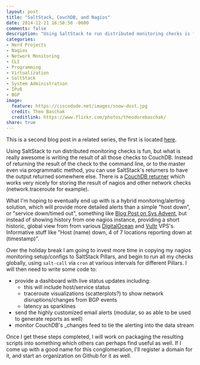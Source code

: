 ```yaml
---
layout: post
title: "SaltStack, CouchDB, and Nagios"
date: 2014-12-21 16:58:58 -0600
comments: false
description: "Using SaltStack to run distributed monitoring checks is fun, but what is really awesome is writing the result of all those checks to CouchDB. Instead of returning the result of the check to the command line, or to the master even via programmatic method, you can use SaltStack's returners to have the output returned somewhere else."
categories: 
- Nerd Projects
- Nagios
- Network Monitoring
- CLI
- Programming
- Virtualization
- SaltStack
- System Administration
- IPv6
- BGP
image:
  feature: https://ciscodude.net/images/snow-dust.jpg
  credit: Theo Baschak
  creditlink: https://www.flickr.com/photos/theodorebaschak/
share: true
---
```

This is a second blog post in a related series, the first is located [here](/2014/11/21/service-status-via-saltstack-2014-7-w-nagios/).

Using SaltStack to run distributed monitoring checks is fun, but what is really awesome is writing the result of all those checks to CouchDB. Instead of returning the result of the check to the command line, or to the master even via programmatic method, you can use SaltStack's returners to have the output returned somewhere else. There is a [CouchDB returner](http://docs.saltstack.com/en/latest/ref/returners/all/salt.returners.couchdb_return.html) which works very nicely for storing the result of nagios and other network checks (network.traceroute for example). 

What I'm hoping to eventually end up with is a hybrid monitoring/alerting solution, which will provide more detailed alerts than a simple "host down", or "service down/timed out", something like [Blog Post on Sys Advent](http://sysadvent.blogspot.ca/2014/12/day-18-adding-context-to-alerts-with.html), but instead of showing history from one nagios instance, providing a short historic, global view from from various [DigitalOcean](https://www.digitalocean.com/?refcode=f6432a6e1354) and [Vultr](http://www.vultr.com/?ref=6807643) VPS's. Informative stuff like "Host (name) down, 4 of 7 locations reporting down at (timestamp)".

Over the holiday break I am going to invest more time in copying my nagios monitoring setup/configs to SaltStack Pillars, and begin to run all my checks globally, using `salt-call` via `cron` at various intervals for different Pillars. I will then need to write some code to:

*	provide a dashboard with live status updates including:
	*	this will include host/service status
	*	traceroute visualizations (scatterplots?) to show network disruptions/changes from BGP events
	*	latency as sparklines
*	send the highly customized email alerts (modular, so as able to be used to generate reports as well)
*	monitor CouchDB's _changes feed to tie the alerting into the data stream

Once I get these steps completed, I will work on packaging the resulting scripts into something which others can perhaps find useful as well. If I come up with a good name for this conglomeration, I'll register a domain for it, and start an organization on Github for it as well.


